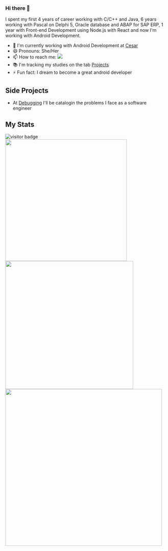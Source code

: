 ### Hi there 👋

<!--
**salescamila/salescamila** is a ✨ _special_ ✨ repository because its `README.md` (this file) appears on your GitHub profile.

Here are some ideas to get you started:

- 🔭 I’m currently working on ...
- 🌱 I’m currently learning ...
- 👯 I’m looking to collaborate on ...
- 🤔 I’m looking for help with ...
- 💬 Ask me about ...
- 📫 How to reach me: ...
- 😄 Pronouns: ...
- ⚡ Fun fact: ...
-->

I spent my first 4 years of career working with C/C++ and Java, 6 years working with Pascal on Delphi 5, Oracle database and ABAP for SAP ERP, 1 year with Front-end Development using Node.js with React and now I'm working with Android Development.

- 🔭 I'm currently working with Android Development at [Cesar](https://www.cesar.org.br/)
- 😄 Pronouns: She/Her
- 📫 How to reach me: <a href="https://www.linkedin.com/in/salescamila">
   <img src="https://img.shields.io/badge/LinkedIn-3D6098?style=flat&logo=linkedin&labelColor=3D6098" />
  </a>
- :books: I'm tracking my studies on the tab [Projects](https://github.com/salescamila?tab=projects)
- ⚡ Fun fact: I dream to become a great android developer 

## Side Projects
- At [Debugging](https://salescamila.github.io/debugging/) I'll be catalogin the problems I face as a software engineer

## My Stats
<img src="https://visitor-badge.glitch.me/badge?page_id=salescamila" alt="visitor badge" />
<div>
   <img width="380px" align="left" src="https://github-readme-stats.vercel.app/api/top-langs/?username=salescamila&show_icons=true&langs_count=8&layout=compact&theme=buefy&count_private=true"/>

   <img width="400px" align="left" src="https://github-readme-stats.vercel.app/api?username=salescamila&theme=buefy&?theme=dark&show_icons=true%count_private=true&include_all_commits=true"/> 

   <br/>
   <br/>
   <img width="490px" align="left" src="https://github-readme-stats.vercel.app/api/wakatime?username=salescamila"/>
</div>

